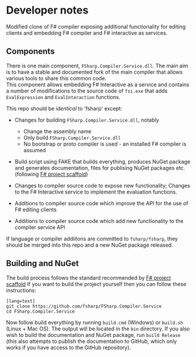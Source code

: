 Developer notes
===============

Modified clone of F# compiler exposing additional functionality for editing clients and embedding F# compiler
and F# interactive as services.

## Components

There is one main component, `FSharp.Compiler.Service.dll`. 
The main aim is to have a stable and documented fork of the main compiler that allows various 
tools to share this common code.  
This component allows embedding F# Interactive as a service and contains a number of
modifications to the source code of `fsi.exe` that adds `EvalExpression` and `EvalInteraction` functions.

This repo should be _identical_ to 'fsharp' except:

  - Changes for building `FSharp.Compiler.Service.dll`, notably
    - Change the assembly name
    - Only build `FSharp.Compiler.Service.dll`
    - No bootstrap or proto compiler is used - an installed F# compiler is assumed

  - Build script using FAKE that builds everything, produces NuGet package and 
    generates documentation, files for publising NuGet packages etc.
    (following [F# project scaffold](https://github.com/fsprojects/FSharp.ProjectScaffold))

  - Changes to compiler source code to expose new functionality; Changes to the
    F# Interactive service to implement the evaluation functions.

  - Additions to compiler source code which improve the API for the use of F# editing clients

  - Additions to compiler source code which add new functionality to the compiler service API

If language or compiler addiitons are committed to `fsharp/fsharp`, they should be merged into 
this repo and a new NuGet package released.

## Building and NuGet

The build process follows the standard recommended by [F# project scaffold](https://github.com/fsprojects/FSharp.ProjectScaffold)
If you want to build the project yourself then you can follow these instructions:

    [lang=text]
    git clone https://github.com/fsharp/FSharp.Compiler.Service
    cd FSharp.Compiler.Service

Now follow build everything by running `build.cmd` (Windows) or `build.sh` (Linux + Mac OS).
The output will be located in the `bin` directory. If you also wish to build the documentation
and NuGet package, run `build Release` (this also attempts to publish the documentation to
GitHub, which only works if you have access to the GitHub repository).

